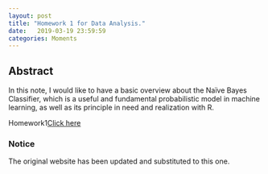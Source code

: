 ```yaml
---
layout: post
title: "Homework 1 for Data Analysis."
date:   2019-03-19 23:59:59
categories: Moments
---
```




## Abstract
In this note, I would like to have a basic overview about the Naïve Bayes Classifier, which is a useful and fundamental probabilistic model in machine learning, as well as its principle in need and realization with R.

Homework1[Click here]({{site.baseurl}}/assets/HW1_zzh.pdf)


### Notice
The original website has been updated and substituted to this one.
